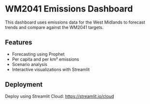# WM2041 Emissions Dashboard

This dashboard uses emissions data for the West Midlands to forecast trends and compare against the WM2041 targets.

## Features
- Forecasting using Prophet
- Per capita and per km² emissions
- Scenario analysis
- Interactive visualizations with Streamlit

## Deployment
Deploy using Streamlit Cloud: https://streamlit.io/cloud
